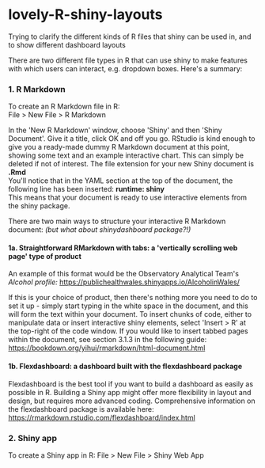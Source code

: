# lovely-R-shiny-layouts
Trying to clarify the different kinds of R files that shiny can be used in, and to show different dashboard layouts

There are two different file types in R that can use shiny to make features with which users can interact, e.g. dropdown boxes.
Here's a summary:

### 1. R Markdown
To create an R Markdown file in R:  
File > New File > R Markdown

In the 'New R Markdown' window, choose 'Shiny' and then 'Shiny Document'.  Give it a title, click OK and off you go.  RStudio is kind enough to give you a ready-made dummy R Markdown document at this point, showing some text and an example interactive chart.  This can simply be deleted if not of interest.
The file extension for your new Shiny document is **.Rmd**  
You'll notice that in the YAML section at the top of the document, the following line has been inserted: **runtime: shiny**  
This means that your document is ready to use interactive elements from the shiny package.

There are two main ways to structure your interactive R Markdown document:  *(but what about shinydashboard package?!)*

#### 1a. Straightforward RMarkdown with tabs: a 'vertically scrolling web page' type of product

An example of this format would be the Observatory Analytical Team's *Alcohol profile:* https://publichealthwales.shinyapps.io/AlcoholinWales/

If this is your choice of product, then there's nothing more you need to do to set it up - simply start typing in the white space in the document, and this will form the text within your document.  To insert chunks of code, either to manipulate data or insert interactive shiny elements, select 'Insert > R' at the top-right of the code window.
If you would like to insert tabbed pages within the document, see section 3.1.3 in the following guide:
https://bookdown.org/yihui/rmarkdown/html-document.html
 

#### 1b. Flexdashboard: a dashboard built with the flexdashboard package

Flexdashboard is the best tool if you want to build a dashboard as easily as possible in R.
Building a Shiny app might offer more flexibility in layout and design, but requires more advanced coding.
Comprehensive information on the flexdashboard package is available here:
https://rmarkdown.rstudio.com/flexdashboard/index.html


### 2. Shiny app
To create a Shiny app in R:
File > New File > Shiny Web App
